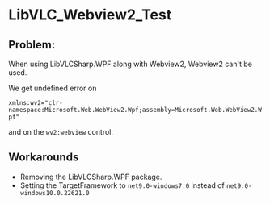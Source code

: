 # LibVLC_Webview2_Test

## Problem:

When using LibVLCSharp.WPF along with Webview2, Webview2 can't be used.

We get undefined error on 

`xmlns:wv2="clr-namespace:Microsoft.Web.WebView2.Wpf;assembly=Microsoft.Web.WebView2.Wpf"`

and on the `wv2:webview` control.

## Workarounds

- Removing the LibVLCSharp.WPF package.
- Setting the TargetFramework to `net9.0-windows7.0` instead of `net9.0-windows10.0.22621.0`
